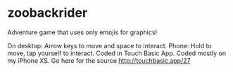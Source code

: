 # zoobackrider

Adventure game that uses only emojis for graphics!

On desktop: Arrow keys to move and space to interact.
Phone: Hold to move, tap yourself to interact.
Coded in Touch Basic App. Coded mostly on my iPhone XS. Go here for the source http://touchbasic.app/27

